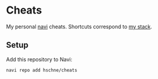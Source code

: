 # Cheats

My personal [navi](https://github.com/denisidoro/navi) cheats. Shortcuts correspond to [my stack](https://glumpat.github.io/).

## Setup 

Add this repository to Navi:
```
navi repo add hschne/cheats
````
